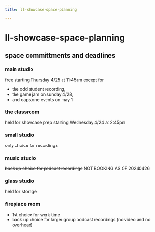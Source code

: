```yaml
---
title: ll-showcase-space-planning

---
```


# ll-showcase-space-planning
## space committments and deadlines
### main studio
free starting Thursday 4/25 at 11:45am except for 
* the odd student recording, 
* the game jam on sunday 4/28,
*  and capstone events on may 1
### the classroom
held for showcase prep starting Wednesday 4/24 at 2:45pm
### small studio
only choice for recordings
### music studio
~~back up choice for podcast recordings~~
NOT BOOKING AS OF 20240426
### glass studio
held for storage 
### fireplace room
* 1st choice for work time 
* back up choice for larger group podcast recordings (no video and no overhead)